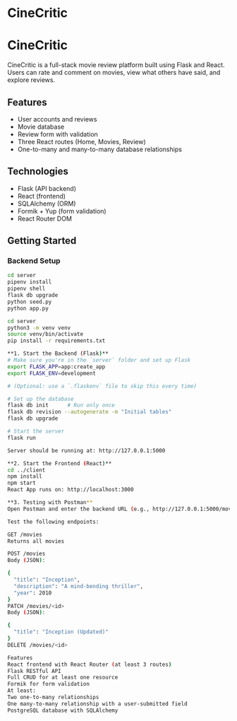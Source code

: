 # CineCritic
# CineCritic

CineCritic is a full-stack movie review platform built using Flask and React. Users can rate and comment on movies, view what others have said, and explore reviews.

## Features

- User accounts and reviews
- Movie database
- Review form with validation
- Three React routes (Home, Movies, Review)
- One-to-many and many-to-many database relationships

## Technologies

- Flask (API backend)
- React (frontend)
- SQLAlchemy (ORM)
- Formik + Yup (form validation)
- React Router DOM

## Getting Started

### Backend Setup

```bash
cd server
pipenv install
pipenv shell
flask db upgrade
python seed.py
python app.py

cd server
python3 -m venv venv
source venv/bin/activate
pip install -r requirements.txt

**1. Start the Backend (Flask)**
# Make sure you're in the `server` folder and set up Flask
export FLASK_APP=app:create_app
export FLASK_ENV=development

# (Optional: use a `.flaskenv` file to skip this every time)

# Set up the database
flask db init      # Run only once
flask db revision --autogenerate -m "Initial tables"
flask db upgrade

# Start the server
flask run

Server should be running at: http://127.0.0.1:5000

**2. Start the Frontend (React)**
cd ../client
npm install
npm start
React App runs on: http://localhost:3000

**3. Testing with Postman**
Open Postman and enter the backend URL (e.g., http://127.0.0.1:5000/movies).

Test the following endpoints:

GET /movies
Returns all movies

POST /movies
Body (JSON):

{
  "title": "Inception",
  "description": "A mind-bending thriller",
  "year": 2010
}
PATCH /movies/<id>
Body (JSON):

{
  "title": "Inception (Updated)"
}
DELETE /movies/<id>

Features
React frontend with React Router (at least 3 routes)
Flask RESTful API
Full CRUD for at least one resource
Formik for form validation
At least:
Two one-to-many relationships
One many-to-many relationship with a user-submitted field
PostgreSQL database with SQLAlchemy